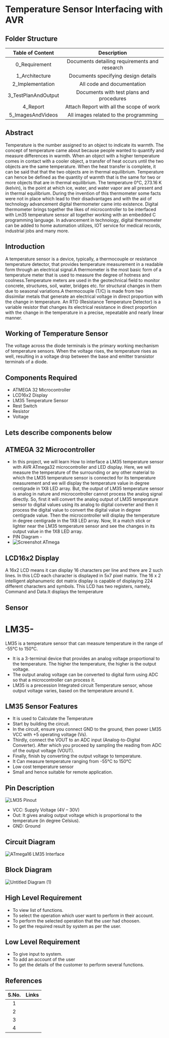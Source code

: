 # Temperature Sensor Interfacing with AVR 
## Folder Structure
|Table of Content|Description|
|:-:|:--:|
|0_Requirement|Documents detailing requirements and research|
|1_Architecture|Documents specifying design details|
|2_Implementation|All code and documentation|
|3_TestPlanAndOutput|Documents with test plans and procedures|
|4_Report|Attach Report with all the scope of work|
|5_ImagesAndVideos|All images related to the programming|
## Abstract
Temperature is the number assigned to an object to indicate its warmth. The concept of temperature came about because people wanted to quantify and measure differences in warmth. When an object with a higher temperature comes in contact with a cooler object, a transfer of heat occurs until the two objects are the same temperature. When the heat transfer is complete, it can be said that that the two objects are in thermal equilibrium. Temperature can hence be defined as the quantity of warmth that is the same for two or more objects that are in thermal equilibrium. The temperature 0°C, 273.16 K (kelvin), is the point at which ice, water, and water vapor are all present and in thermal equilibrium.  During the invention of this thermometer some facts were not in place which lead to their disadvantages and with the aid of technology advancement digital thermometer came into existence. Digital thermometer brings together the likes of microcontroller to be interfaced with Lm35 temperature sensor all together working with an embedded C programming language. In advancement in technology, digital thermometer can be added to home automation utilizes, IOT service for medical records, industrial jobs and many more.
## Introduction
A temperature sensor is a device, typically, a thermocouple or resistance temperature detector, that provides temperature measurement in a readable form through an electrical signal.A thermometer is the most basic form of a temperature meter that is used to measure the degree of hotness and coolness.Temperature meters are used in the geotechnical field to monitor concrete, structures, soil, water, bridges etc. for structural changes in them due to seasonal variations.A thermocouple (T/C) is made from two dissimilar metals that generate an electrical voltage in direct proportion with the change in temperature. An RTD (Resistance Temperature Detector) is a variable resistor that changes its electrical resistance in direct proportion with the change in the temperature in a precise, repeatable and nearly linear manner.
## Working of Temperature Sensor
The voltage across the diode terminals is the primary working mechanism of temperature sensors. When the voltage rises, the temperature rises as well, resulting in a voltage drop between the base and emitter transistor terminals of a diode.
## Components Required 
  - ATMEGA 32 Microcontroller
  - LCD16x2 Display
  - LM35 Temperature Sensor
  - Rest Switch 
  - Resistor
  - Voltage
  ## Lets describe  components below
 ## ATMEGA 32 Microcontroller
  - In this project, we will learn How to interface a LM35 temperature sensor with AVR ATmega32 microcontroller and LED display. Here, we will measure the temperature of the surrounding or any other material to which the LM35 temperature sensor is connected for its temperature measurement and we will display the temperature value in degree centigrade in 1X8 LED array. But, the output of LM35 temperature sensor is analog in nature and microcontroller cannot process the analog signal directly. So, first it will convert the analog output of LM35 temperature sensor to digital values using its analog to digital converter and then it process the digital value to convert the digital value in degree centigrade value. Then the microcontroller will display the temperature in degree centigrade in the 1X8 LED array. Now, lit a match stick or lighter near the LM35 temperature sensor and see the changes in its output value in the 1X8 LED array.
 - PIN Diagram - 
 - ![Screenshot ATmega](https://user-images.githubusercontent.com/98878562/155843057-9b71ee85-a641-4871-8e35-cdb0de2c11b6.png)
 ## LCD16x2 Display
 A 16x2 LCD means it can display 16 characters per line and there are 2 such lines. In this LCD each character is displayed in 5x7 pixel matrix. The 16 x 2 intelligent alphanumeric dot matrix display is capable of displaying 224 different characters and symbols. This LCD has two registers, namely, Command and Data.It displays the temperature 
 ## Sensor
   # LM35-
   LM35 is a temperature sensor that can measure temperature in the range of -55°C to 150°C.
-   It is a 3-terminal device that provides an analog voltage proportional to the temperature. The higher the temperature, the higher is the output voltage.
-   The output analog voltage can be converted to digital form using ADC so that a microcontroller can process it.
-   LM35 is a precession Integrated circuit Temperature sensor, whose output voltage varies, based  on the temperature around it.
## LM35 Sensor Features
-   It is used to Calculate the Temperature
-   Start by building the circuit. 
-   In the circuit, ensure you connect GND to the ground, then power LM35 VCC with +5 operating voltage (Vs). 
-   Thirdly, connect the VOUT to an ADC input (Analog-to-Digital Converter). After which you proceed by sampling the reading from ADC of the output voltage (VOUT). 
-   Finally, finish by converting the output voltage to temperature.   
-   It Can measure temperature ranging from -55°C to 150°C 
-   Low cost temperature sensor
-   Small and hence suitable for remote application.
   ## Pin Description
![LM35 Pinout](https://user-images.githubusercontent.com/98877997/155834037-37e7b047-84a7-40e5-8b96-161c9b48a0bb.png)
-   VCC: Supply Voltage (4V – 30V)
-   Out: It gives analog output voltage which is proportional to the temperature (in degree Celsius).
-   GND: Ground
 ## Circuit Diagram
![ATmega16 LM35 Interface](https://user-images.githubusercontent.com/98877997/155834375-372f961a-6834-4faa-831c-3699c88823ee.png)
## Block Diagram
![Untitled Diagram (1)](https://user-images.githubusercontent.com/98878562/155874806-6dd44e95-01c5-4ac5-b6a8-cb6d2240f1aa.jpg)

   
 
## High Level Requirement
-   To view list of functions.
-   To select the operation which user want to perform in their account.
-   To perform the selected operation that the user had choosen.
-   To get the required result by system  as per the user.
## Low Level Requirement
-   To give input to system.
-   To add an account of the user 
-   To get the details of the customer to perform several functions.
## References
|S.No.|Links|
|:-:|:--:|
|1|[]()|
|2|[]()|
|3|[]()|
|4|[]()|


